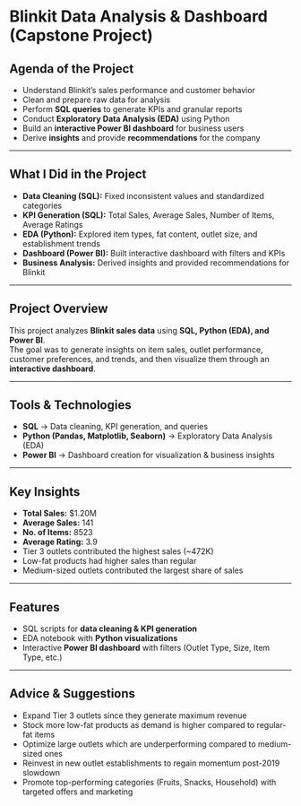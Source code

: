 # Blinkit Data Analysis & Dashboard (Capstone Project)

## Agenda of the Project
- Understand Blinkit’s sales performance and customer behavior  
- Clean and prepare raw data for analysis  
- Perform **SQL queries** to generate KPIs and granular reports  
- Conduct **Exploratory Data Analysis (EDA)** using Python  
- Build an **interactive Power BI dashboard** for business users  
- Derive **insights** and provide **recommendations** for the company  

---

## What I Did in the Project
- **Data Cleaning (SQL):** Fixed inconsistent values and standardized categories  
- **KPI Generation (SQL):** Total Sales, Average Sales, Number of Items, Average Ratings  
- **EDA (Python):** Explored item types, fat content, outlet size, and establishment trends  
- **Dashboard (Power BI):** Built interactive dashboard with filters and KPIs  
- **Business Analysis:** Derived insights and provided recommendations for Blinkit  

---

## Project Overview
This project analyzes **Blinkit sales data** using **SQL, Python (EDA), and Power BI**.  
The goal was to generate insights on item sales, outlet performance, customer preferences, and trends, and then visualize them through an **interactive dashboard**.  

---

## Tools & Technologies
- **SQL** → Data cleaning, KPI generation, and queries  
- **Python (Pandas, Matplotlib, Seaborn)** → Exploratory Data Analysis (EDA)  
- **Power BI** → Dashboard creation for visualization & business insights  

---

## Key Insights
- **Total Sales:** $1.20M  
- **Average Sales:** 141  
- **No. of Items:** 8523  
- **Average Rating:** 3.9  
- Tier 3 outlets contributed the highest sales (~472K)  
- Low-fat products had higher sales than regular  
- Medium-sized outlets contributed the largest share of sales  

---

## Features
- SQL scripts for **data cleaning & KPI generation**  
- EDA notebook with **Python visualizations**  
- Interactive **Power BI dashboard** with filters (Outlet Type, Size, Item Type, etc.)  

---

## Advice & Suggestions
- Expand Tier 3 outlets since they generate maximum revenue  
- Stock more low-fat products as demand is higher compared to regular-fat items  
- Optimize large outlets which are underperforming compared to medium-sized ones  
- Reinvest in new outlet establishments to regain momentum post-2019 slowdown  
- Promote top-performing categories (Fruits, Snacks, Household) with targeted offers and marketing  
